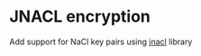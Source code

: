 # JNACL encryption

Add support for NaCl key pairs using [jnacl](https://github.com/neilalexander/jnacl) library
